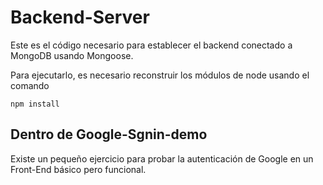 # Backend-Server

Este es el código necesario para establecer el backend conectado a MongoDB usando Mongoose.

Para ejecutarlo, es necesario reconstruir los módulos de node usando el comando

```
npm install
```

## Dentro de Google-Sgnin-demo
Existe un pequeño ejercicio para probar la autenticación de Google en un Front-End básico pero funcional.